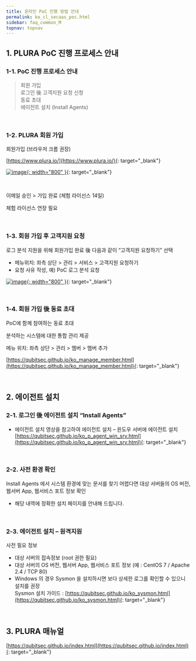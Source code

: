 ```yaml
---
title: 온라인 PoC 진행 방법 안내
permalink: ko_cl_secaas_poc.html
sidebar: faq_common_M
topnav: topnav
---
```


## 1. PLURA PoC 진행 프로세스 안내

### 1-1. PoC 진행 프로세스 안내

> 회원 가입   
> 로그인 後 고객지원 요청 신청   
> 동료 초대   
> 에이전트 설치 (Install Agents)

<br />

### 1-2. PLURA 회원 가입

회원가입 (브라우저 크롬 권장)

[https://www.plura.io/](https://www.plura.io/){: target="_blank"}

[![image](/docs/images/Additianal/cloud/1.png){: width="800" }](/docs/images/Additianal/cloud/1.png){: target="_blank"}

<br />

 이메일 승인 > 가입 완료 (체험 라이선스 14일)

 체험 라이선스 연장 필요

<br />

### 1-3. 회원 가입 후 고객지원 요청

 로그 분석 지원을 위해 회원가입 완료 後 다음과 같이 “고객지원 요청하기” 선택

- 메뉴위치: 좌측 상단 > 관리 > 서비스 > 고객지원 요청하기   
- 요청 사유 작성, 예) PoC 로그 분석 요청

[![image](/docs/images/Additianal/cloud/2.png){: width="800" }](/docs/images/Additianal/cloud/2.png){: target="_blank"}

<br />

### 1-4. 회원 가입 後 동료 초대
 PoC에 함께 참여하는 동료 초대

 분석하는 시스템에 대한 통합 관리 제공
 
 메뉴 위치: 좌측 상단 > 관리 > 멤버 > 멤버 추가

[https://qubitsec.github.io/ko_manage_member.html](https://qubitsec.github.io/ko_manage_member.html){: target="_blank"}

<br />

## 2. 에이전트 설치

### 2-1. 로그인 後 에이전트 설치 “Install Agents”

- 에이전트 설치 영상을 참고하여 에이전트 설치 – 윈도우 서버에 에이전트 설치
[https://qubitsec.github.io/ko_p_agent_win_srv.html](https://qubitsec.github.io/ko_p_agent_win_srv.html){: target="_blank"}

<br />

### 2-2. 사전 환경 확인
Install Agents 에서 시스템 환경에 맞는 문서를 찾기 어렵다면 대상 서버들의 OS 버전, 웹서버 App, 웹서비스 포트 정보 확인   
- 해당 내역에 정확한 설치 페이지를 안내해 드립니다.

<br />

### 2-3. 에이전트 설치 – 원격지원

사전 필요 정보   
- 대상 서버의 접속정보 (root 권한 필요)   
- 대상 서버의 OS 버전, 웹서버 App, 웹서비스 포트 정보 (예 : CentOS 7 / Apache 2.4 / TCP 80)
- Windows 의 경우 Sysmon 을 설치하시면 보다 상세한 로그를 확인할 수 있으니 설치를 권장   
Sysmon 설치 가이드 : [https://qubitsec.github.io/ko_sysmon.html](https://qubitsec.github.io/ko_sysmon.html){: target="_blank"}

<br />
 
## 3. PLURA 매뉴얼
[https://qubitsec.github.io/index.html](https://qubitsec.github.io/index.html){: target="_blank"}
